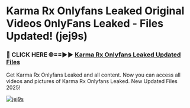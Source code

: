 # Karma Rx Onlyfans Leaked Original Videos 0nlyFans Leaked - Files Updated! (jej9s)

<h3>🔴 CLICK HERE 🌐==►► <a href="https://tinyurl.com/2wckxsce" rel="nofollow">Karma Rx Onlyfans Leaked Updated Files</a></h3>

Get Karma Rx Onlyfans Leaked and all content. Now you can access all videos and pictures of Karma Rx Onlyfans Leaked. New Updated Files 2025!

[![jej9s](https://i.imgur.com/AFduVYN.gif)](https://tinyurl.com/2wckxsce)
